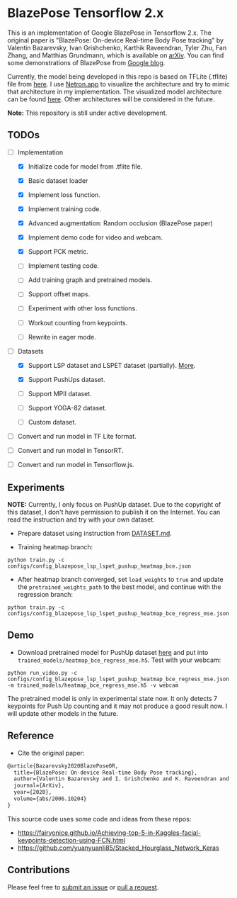 # BlazePose Tensorflow 2.x

This is an implementation of Google BlazePose in Tensorflow 2.x. The original paper is "BlazePose: On-device Real-time Body Pose tracking" by Valentin Bazarevsky, Ivan Grishchenko, Karthik Raveendran, Tyler Zhu, Fan Zhang, and Matthias Grundmann, which is available on [arXiv](https://arxiv.org/abs/2006.10204). You can find some demonstrations of BlazePose from [Google blog](https://ai.googleblog.com/2020/08/on-device-real-time-body-pose-tracking.html).

Currently, the model being developed in this repo is based on TFLite (.tflite) file from [here](https://github.com/google/mediapipe/blob/master/mediapipe/modules/pose_landmark/pose_landmark_upper_body.tflite). I use [Netron.app](https://netron.app/) to visualize the architecture and try to mimic that architecture in my implementation. The visualized model architecture can be found [here](pose_landmark_upper_body.tflite.png). Other architectures will be considered in the future.

**Note:** This repository is still under active development.

## TODOs

- [ ] Implementation

    - [x] Initialize code for model from .tflite file.

    - [x] Basic dataset loader

    - [x] Implement loss function.

    - [x] Implement training code.

    - [x] Advanced augmentation: Random occlusion (BlazePose paper)

    - [x] Implement demo code for video and webcam.

    - [x] Support PCK metric.

    - [ ] Implement testing code.



    - [ ] Add training graph and pretrained models.

    - [ ] Support offset maps.

    - [ ] Experiment with other loss functions.

    - [ ] Workout counting from keypoints.

    - [ ] Rewrite in eager mode.

- [ ] Datasets

    - [x] Support LSP dataset and LSPET dataset (partially). [More](DATASET.md).

    - [x] Support PushUps dataset.

    - [ ] Support MPII dataset.

    - [ ] Support YOGA-82 dataset.

    - [ ] Custom dataset.

- [ ] Convert and run model in TF Lite format.

- [ ] Convert and run model in TensorRT.

- [ ] Convert and run model in Tensorflow.js.


## Experiments

**NOTE:** Currently, I only focus on PushUp dataset. Due to the copyright of this dataset, I don't have permission to publish it on the Internet. You can read the instruction and try with your own dataset.

- Prepare dataset using instruction from [DATASET.md](DATASET.md).

- Training heatmap branch:

```
python train.py -c configs/config_blazepose_lsp_lspet_pushup_heatmap_bce.json
```

- After heatmap branch converged, set `load_weights` to `true` and update the `pretrained_weights_path` to the best model, and continue with the regression branch:

```
python train.py -c configs/config_blazepose_lsp_lspet_pushup_heatmap_bce_regress_mse.json
```

## Demo

- Download pretrained model for PushUp dataset [here](https://drive.google.com/file/d/1UH8ajVOJgnQ71Svqj_YXl9OrA_6oGsxI/view?usp=sharing) and put into `trained_models/heatmap_bce_regress_mse.h5`. Test with your webcam:

```
python run_video.py -c configs/config_blazepose_lsp_lspet_pushup_heatmap_bce_regress_mse.json -m trained_models/heatmap_bce_regress_mse.h5 -v webcam
```

The pretrained model is only in experimental state now. It only detects 7 keypoints for Push Up counting and it may not produce a good result now. I will update other models in the future.

## Reference

- Cite the original paper:

```tex
@article{Bazarevsky2020BlazePoseOR,
  title={BlazePose: On-device Real-time Body Pose tracking},
  author={Valentin Bazarevsky and I. Grishchenko and K. Raveendran and Tyler Lixuan Zhu and Fangfang Zhang and M. Grundmann},
  journal={ArXiv},
  year={2020},
  volume={abs/2006.10204}
}
```

This source code uses some code and ideas from these repos:

- https://fairyonice.github.io/Achieving-top-5-in-Kaggles-facial-keypoints-detection-using-FCN.html
- https://github.com/yuanyuanli85/Stacked_Hourglass_Network_Keras

## Contributions

Please feel free to [submit an issue](https://github.com/vietanhdev/tf-blazepose/issues) or [pull a request](https://github.com/vietanhdev/tf-blazepose/pulls).

